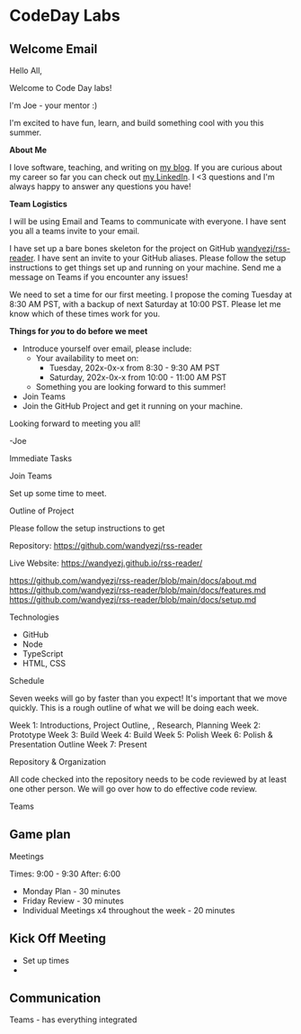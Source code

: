 # CodeDay Labs

## Welcome Email

Hello All,

Welcome to Code Day labs!

I'm Joe - your mentor :)

I'm excited to have fun, learn, and build something cool with you this summer.

__About Me__

I love software, teaching, and writing on [my blog](https://wandyezj.github.io). If you are curious about my career so far you can check out [my LinkedIn](https://www.linkedin.com/in/wandyezj/). I <3 questions and I'm always happy to answer any questions you have!

__Team Logistics__

I will be using Email and Teams to communicate with everyone. I have sent you all a teams invite to your email.

I have set up a bare bones skeleton for the project on GitHub [wandyezj/rss-reader](https://github.com/wandyezj/rss-reader/blob/main/docs/about.md). I have sent an invite to your GitHub aliases. Please follow the setup instructions to get things set up and running on your machine. Send me a message on Teams if you encounter any issues!

We need to set a time for our first meeting. I propose the coming Tuesday at 8:30 AM PST, with a backup of next Saturday at 10:00 PST. Please let me know which of these times work for you.

__Things for _you_ to do before we meet__

- Introduce yourself over email, please include:
    - Your availability to meet on:
        - Tuesday, 202x-0x-x from 8:30 - 9:30 AM PST
        - Saturday, 202x-0x-x from 10:00 - 11:00 AM PST
    - Something you are looking forward to this summer!
- Join Teams
- Join the GitHub Project and get it running on your machine.

Looking forward to meeting you all!

-Joe


Immediate Tasks

Join Teams

Set up some time to meet.

Outline of Project

Please follow the setup instructions to get

Repository: https://github.com/wandyezj/rss-reader

Live Website: https://wandyezj.github.io/rss-reader/

https://github.com/wandyezj/rss-reader/blob/main/docs/about.md
https://github.com/wandyezj/rss-reader/blob/main/docs/features.md
https://github.com/wandyezj/rss-reader/blob/main/docs/setup.md

Technologies

- GitHub
- Node
- TypeScript
- HTML, CSS

Schedule

Seven weeks will go by faster than you expect! It's important that we move quickly. This is a rough outline of what we will be doing each week.

Week 1: Introductions, Project Outline, , Research, Planning
Week 2: Prototype
Week 3: Build
Week 4: Build
Week 5: Polish
Week 6: Polish & Presentation Outline
Week 7: Present 

Repository & Organization

All code checked into the repository needs to be code reviewed by at least one other person. We will go over how to do effective code review.

Teams


## Game plan


Meetings

Times: 9:00 - 9:30
After: 6:00

- Monday Plan - 30 minutes
- Friday Review - 30 minutes
- Individual Meetings x4 throughout the week - 20 minutes



## Kick Off Meeting

- Set up times
-

## Communication

Teams - has everything integrated

